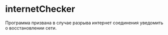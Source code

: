 # internetChecker
Программа призвана в случае разрыва интернет соединения уведомить о восстановлении сети.

